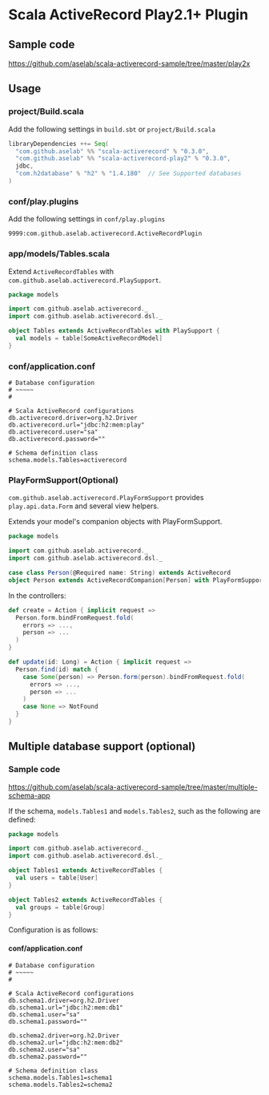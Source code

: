 # Scala ActiveRecord Play2.1+ Plugin

## Sample code

https://github.com/aselab/scala-activerecord-sample/tree/master/play2x

## Usage

### project/Build.scala

Add the following settings in `build.sbt` or `project/Build.scala`

```scala
libraryDependencies ++= Seq(
  "com.github.aselab" %% "scala-activerecord" % "0.3.0",
  "com.github.aselab" %% "scala-activerecord-play2" % "0.3.0",
  jdbc,
  "com.h2database" % "h2" % "1.4.180"  // See Supported databases
)
```

### conf/play.plugins

Add the following settings in `conf/play.plugins`

```
9999:com.github.aselab.activerecord.ActiveRecordPlugin
```

### app/models/Tables.scala

Extend `ActiveRecordTables` with `com.github.aselab.activerecord.PlaySupport`.

```scala
package models

import com.github.aselab.activerecord._
import com.github.aselab.activerecord.dsl._

object Tables extends ActiveRecordTables with PlaySupport {
  val models = table[SomeActiveRecordModel]
}
```

### conf/application.conf

```
# Database configuration
# ~~~~~ 
#

# Scala ActiveRecord configurations
db.activerecord.driver=org.h2.Driver
db.activerecord.url="jdbc:h2:mem:play"
db.activerecord.user="sa"
db.activerecord.password=""

# Schema definition class
schema.models.Tables=activerecord
```

### PlayFormSupport(Optional)

`com.github.aselab.activerecord.PlayFormSupport` provides `play.api.data.Form` and several view helpers.

Extends your model's companion objects with PlayFormSupport.

```scala
package models

import com.github.aselab.activerecord._
import com.github.aselab.activerecord.dsl._

case class Person(@Required name: String) extends ActiveRecord
object Person extends ActiveRecordCompanion[Person] with PlayFormSupport[Person]
```

In the controllers:

```scala
def create = Action { implicit request =>
  Person.form.bindFromRequest.fold(
    errors => ...,
    person => ...
  )
}

def update(id: Long) = Action { implicit request =>
  Person.find(id) match {
    case Some(person) => Person.form(person).bindFromRequest.fold(
      errors => ...,
      person => ...
    )
    case None => NotFound
  }
}
```

## Multiple database support (optional)

### Sample code

https://github.com/aselab/scala-activerecord-sample/tree/master/multiple-schema-app

If the schema, `models.Tables1` and `models.Tables2`, such as the following are defined:

```scala
package models

import com.github.aselab.activerecord._
import com.github.aselab.activerecord.dsl._

object Tables1 extends ActiveRecordTables {
  val users = table[User]
}

object Tables2 extends ActiveRecordTables {
  val groups = table[Group]
}
```

Configuration is as follows:

#### conf/application.conf

```
# Database configuration
# ~~~~~ 
#

# Scala ActiveRecord configurations
db.schema1.driver=org.h2.Driver
db.schema1.url="jdbc:h2:mem:db1"
db.schema1.user="sa"
db.schema1.password=""

db.schema2.driver=org.h2.Driver
db.schema2.url="jdbc:h2:mem:db2"
db.schema2.user="sa"
db.schema2.password=""

# Schema definition class
schema.models.Tables1=schema1
schema.models.Tables2=schema2
```

